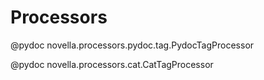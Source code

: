 # Processors

@pydoc novella.processors.pydoc.tag.PydocTagProcessor

@pydoc novella.processors.cat.CatTagProcessor
